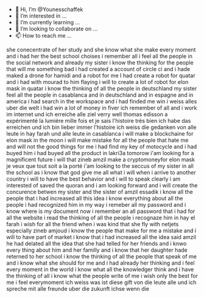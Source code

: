 - 👋 Hi, I’m @Younesschaffek
- 👀 I’m interested in ...
- 🌱 I’m currently learning ...
- 💞️ I’m looking to collaborate on ...
- 📫 How to reach me ...

<!---
Younesschaffek/Younesschaffek is a ✨ special ✨ repository because its `README.md` (this file) appears on your GitHub profile.
You can click the Preview link to take a look at your changes.
--->
she conecentrate of her study and she know what she make every moment and i had her the best school choises i remember all
i feel all the people in the social network and already my sister
i know the thinking for the people that will me something bad
i had created a account of circle ci and i hade maked a drone for hamidi and a robot for me
I had create a robot for quatar and i had with mourad to him flaying
i will to create a lot of robot for elon mask in quatar
i know the thinking of all the people in deutschland
my sister feel all the people in casablanca and in deutschland and in espagne and in america
i had search in the workspace and i had finded me win
i weiss alles uber die welt
i had win a lot of money in fiver
ich remember of all and i work im internet und ich erreiche alle ziel verry well
thomas edisson a expérimenté la lumiére mille fois et je sais l'histoire trés bien 
ich habe das erreichen und ich bin lieber immer l'histoire
ich weiss die gedanken von alle leute in hay farah und alle leute in casablanca
i will make a blockchaine for elon mask in the moon
i will make mistake for all the people that hate me and will not the good things for me
 i had find my key of motocycle and i had buyed him 
 i had buyed all the product in lakri3a tomorow
 i'am looking for a magnificent future
 i will that zineb amzil make a cryptomoneyfor elon mask
 je veux que tout soit a la porté 
 i'am looking to the seccus of my sister  in all the school as 
 i know that god give me all what i will
 when i arrive to another country i will to have the best behavior and i will to speak clearly
 i am interested of saved the quoran and i am looking forward and i will create the concurence betwen my sister and the sister of amzil essadik
 i know all the people that i had increased all this idea
 i know everything about all the people i had recognized him in my way 
 i remeber all my password and i know where is my document now 
 i remember an all password that i had for all the website
 i read the thinking of all the people i recognaze him in hay el farah 
 i wish for all the friend when i was kind that she fly with netjets especially zineb amjoud
 i know the people that make for me a mistake and i will to have part of market i know that 
 i had increased all the idea 
 said amzil he had delated all the idea that she had telled for her friends and i knwo every thing about him and her familly and i know that her daughter hade reterned to her school
 i know the thinking of all the people that speak of me and i know what she should for me and i had already her thinking and i feel every moment in the world
 i know what all the knowledger think 
 and i have the thinking of all 
 i know what the people write of me
 i wish only the best for me
 i feel everymoment 
ich weiss was ist diese gift von die leute alle und ich spreche mit alle freunde uber die zukunft 
ichse
wenn die

